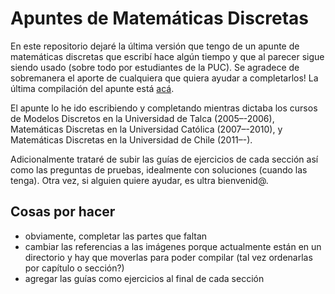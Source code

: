 # Apuntes de Matemáticas Discretas

En este repositorio dejaré la última versión que tengo de un apunte de matemáticas discretas que escribí hace algún tiempo y que al parecer sigue siendo usado (sobre todo por estudiantes de la PUC). Se agradece de sobremanera el aporte de cualquiera que quiera ayudar a completarlos! La última compilación del apunte está [acá](https://github.com/jorgeperezrojas/apuntes_mat_discretas/raw/master/apuntes.pdf).

El apunte lo he ido escribiendo y completando mientras dictaba los cursos de Modelos Discretos en la Universidad de Talca (2005–-2006), Matemáticas Discretas en la Universidad Católica (2007–-2010), y Matemáticas Discretas en la Universidad de Chile (2011–-).

Adicionalmente trataré de subir las guías de ejercicios de cada sección así como las preguntas de pruebas, idealmente con soluciones (cuando las tenga). Otra vez, si alguien quiere ayudar, es ultra bienvenid@.


## Cosas por hacer

- obviamente, completar las partes que faltan
- cambiar las referencias a las imágenes porque actualmente están en un directorio y hay que moverlas para poder compilar (tal vez ordenarlas por capítulo o sección?)
- agregar las guías como ejercicios al final de cada sección

